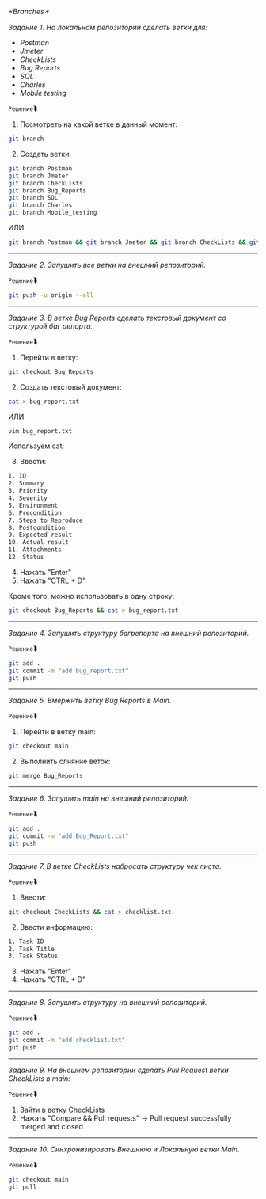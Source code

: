 🗲*Branches🗲*

*Задание 1. На локальном репозитории сделать ветки для:*
+ *Postman*
+ *Jmeter* 
+ *CheckLists* 
+ *Bug Reports*
+ *SQL* 
+ *Charles* 
+ *Mobile testing* 

`Решение`⮯

1. Посмотреть на какой ветке в данный момент:
   
```bash
git branch
```

2. Создать ветки:

```bash
git branch Postman
git branch Jmeter
git branch CheckLists
git branch Bug_Reports
git branch SQL
git branch Charles
git branch Mobile_testing
```

ИЛИ

```bash
git branch Postman && git branch Jmeter && git branch CheckLists && git branch Bug_Reports && git branch SQL && git branch Charles && git branch Mobile_testing
```
---

*Задание 2. Запушить все ветки на внешний репозиторий.*

`Решение`⮯

```bash
git push -u origin --all
```
---

*Задание 3. В ветке Bug Reports сделать текстовый документ со структурой баг репорта.*

`Решение`⮯

1. Перейти в ветку:

```bash
git checkout Bug_Reports 
```

2. Создать текстовый документ:

```bash
cat > bug_report.txt
```

ИЛИ

```bash
vim bug_report.txt
```

Используем cat:

3. Ввести:

```txt
1. ID
2. Summary 
3. Priority
4. Severity
5. Environment
6. Precondition
7. Steps to Reproduce
8. Postcondition
9. Expected result
10. Actual result
11. Attachments
12. Status
```

4. Нажать "Enter"
5. Нажать "CTRL + D"

Кроме того, можно использовать в одну строку:

```bash
git checkout Bug_Reports && cat > bug_report.txt
```
---

*Задание 4. Запушить структуру багрепорта на внешний репозиторий.*

`Решение`⮯

```bash
git add .
git commit -m "add bug_report.txt"
git push
```
---

*Задание 5. Вмержить ветку Bug Reports в Main.*

`Решение`⮯

1. Перейти в ветку main:

```bash
git checkout main
```

2. Выполнить слияние веток:

```bash
git merge Bug_Reports
```
---

*Задание 6. Запушить main на внешний репозиторий.*

`Решение`⮯

```bash
git add .
git commit -m "add Bug_Report.txt"
git push
```
---

*Задание 7. В ветке CheckLists набросать структуру чек листа.*

`Решение`⮯

1. Ввести:
   
```bash
git checkout CheckLists && cat > checklist.txt
```

2. Ввести информацию:

```txt
1. Task ID
2. Task Title
3. Task Status
```

3. Нажать "Enter"
4. Нажать "CTRL + D"
---

*Задание 8. Запушить структуру на внешний репозиторий.*

`Решение`⮯

```bash
git add .
git commit -m "add checklist.txt"
gut push
```
---

*Задание 9. На внешнем репозитории сделать Pull Request ветки CheckLists в main:*

`Решение`⮯

1. Зайти в ветку CheckLists
2. Нажать "Compare && Pull requests" -> Pull request successfully merged and closed
---

*Задание 10. Синхронизировать Внешнюю и Локальную ветки Main.*

`Решение`⮯

```bash
git checkout main
git pull
```
